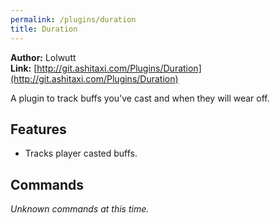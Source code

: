 ```yaml
---
permalink: /plugins/duration
title: Duration
---
```


**Author:** Lolwutt<br/>
**Link:** [http://git.ashitaxi.com/Plugins/Duration](http://git.ashitaxi.com/Plugins/Duration)

A plugin to track buffs you've cast and when they will wear off.

## Features

  * Tracks player casted buffs.

## Commands

_Unknown commands at this time._